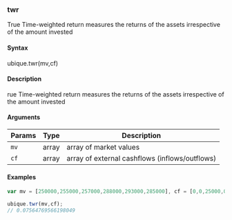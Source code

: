 ### twr

True Time-weighted return measures the returns of the assets irrespective of the amount invested


#### Syntax

ubique.twr(mv,cf)


#### Description

rue Time-weighted return measures the returns of the assets irrespective of the amount invested  



#### Arguments

|Params|Type|Description
|---------|----|-----------
|`mv` | array | array of market values
|`cf` | array | array of external cashflows (inflows/outflows)


#### Examples

```js
var mv = [250000,255000,257000,288000,293000,285000], cf = [0,0,25000,0,-10000,0];

ubique.twr(mv,cf);
// 0.07564769566198049
```

